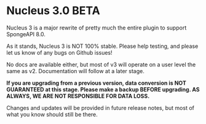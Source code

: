 # Nucleus 3.0 BETA

Nucleus 3 is a major rewrite of pretty much the entire plugin to support SpongeAPI 8.0.

As it stands, Nucleus 3 is NOT 100% stable. Please help testing, and please let us know of any bugs on Github issues!

No docs are available either, but most of v3 will operate on a user level the same as v2. Documentation will follow at a later stage.

**If you are upgrading from a previous version, data conversion is NOT GUARANTEED at this stage. Please make a backup BEFORE upgrading. AS ALWAYS, WE ARE NOT RESPONSIBLE FOR DATA LOSS.**

Changes and updates will be provided in future release notes, but most of what you know should still be there.
